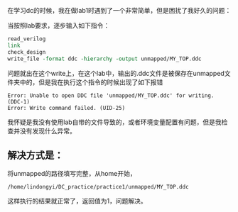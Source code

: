 在学习dc的时候，我在做lab1时遇到了一个非常简单，但是困扰了我好久的问题：

当按照lab要求，逐步输入如下指令：
```tcl
read_verilog
link
check_design
write_file -format ddc -hierarchy -output unmapped/MY_TOP.ddc
```

问题就出在这个write上，在这个lab中，输出的.ddc文件是被保存在unmapped文件夹中的，但是我在执行这个指令的时候出现了如下报错
```shell
Error: Unable to open DDC file 'unmapped/MY_TOP.ddc' for writing. (DDC-1)
Error: Write command failed. (UID-25)
```
我怀疑是我没有使用lab自带的文件导致的，或者环境变量配置有问题，但是我检查并没有发现什么异常。

## 解决方式是：

将unmapped的路径填写完整，从home开始，
```shell
/home/lindongyi/DC_practice/practice1/unmapped/MY_TOP.ddc
```
这样执行的结果就正常了，返回值为1，问题解决。

